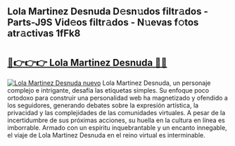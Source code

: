 ## Lola Martinez Desnuda D𝚎sn𝚞dos filtr𝚊dos - Parts-J9S Vid𝚎os filtr𝚊dos - N𝚞evas f𝚘tos atr𝚊ctivas 1fFk8

# <h2><a href="http://mb82g4s.tromn.icu/?c=Lola+Martinez+Desnuda">🔗👉👉👉 Lola Martinez Desnuda 🔗🔗</a></h2>

[![Lola Martinez Desnuda nuevo](https://i.imgur.com/pEAQMta.gif)](http://mb82g4s.tromn.icu/?c=Lola+Martinez+Desnuda)
Lola Martinez Desnuda, un personaje complejo e intrigante, desafía las etiquetas simples. Su enfoque poco ortodoxo para construir una personalidad web ha magnetizado y ofendido a los seguidores, generando debates sobre la expresión artística, la privacidad y las complejidades de las comunidades virtuales. A pesar de la incertidumbre de sus próximas acciones, su huella en la cultura en línea es imborrable. Armado con un espíritu inquebrantable y un encanto innegable, el viaje de Lola Martinez Desnuda en el reino virtual es interminable.
